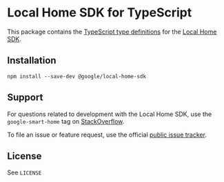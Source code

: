 # Local Home SDK for TypeScript

This package contains the [TypeScript type definitions](https://www.typescriptlang.org/docs/handbook/declaration-files/introduction.html)
for the [Local Home SDK](https://developers.google.com/actions/smarthome/concepts/local).

## Installation

```
npm install --save-dev @google/local-home-sdk
```

## Support

For questions related to development with the Local Home SDK, use the
`google-smart-home` tag on [StackOverflow](https://stackoverflow.com/questions/tagged/google-smart-home).

To file an issue or feature request, use the official
[public issue tracker](https://issuetracker.google.com/issues/new?component=655104&template=1284327).

## License
See `LICENSE`
